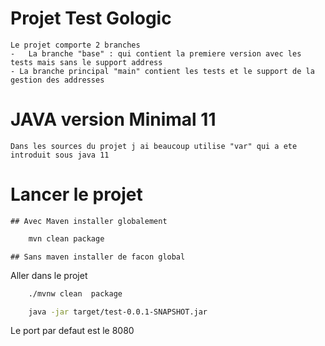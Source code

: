 # Projet Test Gologic

    Le projet comporte 2 branches
    -   La branche "base" : qui contient la premiere version avec les tests mais sans le support address
    - La branche principal "main" contient les tests et le support de la gestion des addresses

# JAVA version Minimal 11

    Dans les sources du projet j ai beaucoup utilise "var" qui a ete introduit sous java 11


# Lancer le projet 
    ## Avec Maven installer globalement
````bash
    mvn clean package
````

    ## Sans maven installer de facon global
Aller dans le projet 
````bash
    ./mvnw clean  package 
````

````bash
    java -jar target/test-0.0.1-SNAPSHOT.jar

````

Le port par defaut est le 8080
